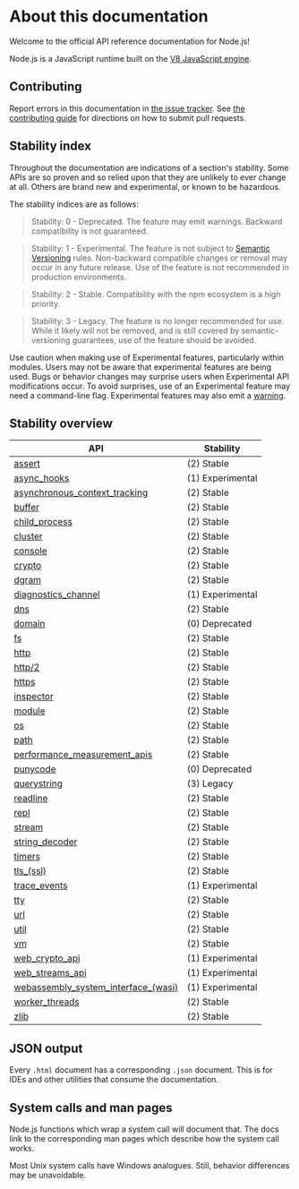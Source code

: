 # About this documentation

<!--introduced_in=v0.10.0-->

<!-- type=misc -->

Welcome to the official API reference documentation for Node.js!

Node.js is a JavaScript runtime built on the [V8 JavaScript engine][].

## Contributing

Report errors in this documentation in [the issue tracker][]. See
[the contributing guide][] for directions on how to submit pull requests.

## Stability index

<!--type=misc-->

Throughout the documentation are indications of a section's stability. Some APIs
are so proven and so relied upon that they are unlikely to ever change at all.
Others are brand new and experimental, or known to be hazardous.

The stability indices are as follows:

> Stability: 0 - Deprecated. The feature may emit warnings. Backward
> compatibility is not guaranteed.

<!-- separator -->

> Stability: 1 - Experimental. The feature is not subject to
> [Semantic Versioning][] rules. Non-backward compatible changes or removal may
> occur in any future release. Use of the feature is not recommended in
> production environments.

<!-- separator -->

> Stability: 2 - Stable. Compatibility with the npm ecosystem is a high
> priority.

<!-- separator -->

> Stability: 3 - Legacy. The feature is no longer recommended for use. While it
> likely will not be removed, and is still covered by semantic-versioning
> guarantees, use of the feature should be avoided.

Use caution when making use of Experimental features, particularly within
modules. Users may not be aware that experimental features are being used.
Bugs or behavior changes may surprise users when Experimental API
modifications occur. To avoid surprises, use of an Experimental feature may need
a command-line flag. Experimental features may also emit a [warning][].

## Stability overview

<!-- STABILITY_OVERVIEW_SLOT_BEGIN -->
| API | Stability |
| --- | --------- |
| [assert](assert.html) | (2) Stable |
| [async_hooks](async_hooks.html) | (1) Experimental |
| [asynchronous_context_tracking](async_context.html) | (2) Stable |
| [buffer](buffer.html) | (2) Stable |
| [child_process](child_process.html) | (2) Stable |
| [cluster](cluster.html) | (2) Stable |
| [console](console.html) | (2) Stable |
| [crypto](crypto.html) | (2) Stable |
| [dgram](dgram.html) | (2) Stable |
| [diagnostics_channel](diagnostics_channel.html) | (1) Experimental |
| [dns](dns.html) | (2) Stable |
| [domain](domain.html) | (0) Deprecated |
| [fs](fs.html) | (2) Stable |
| [http](http.html) | (2) Stable |
| [http/2](http2.html) | (2) Stable |
| [https](https.html) | (2) Stable |
| [inspector](inspector.html) | (2) Stable |
| [module](modules.html) | (2) Stable |
| [os](os.html) | (2) Stable |
| [path](path.html) | (2) Stable |
| [performance_measurement_apis](perf_hooks.html) | (2) Stable |
| [punycode](punycode.html) | (0) Deprecated |
| [querystring](querystring.html) | (3) Legacy |
| [readline](readline.html) | (2) Stable |
| [repl](repl.html) | (2) Stable |
| [stream](stream.html) | (2) Stable |
| [string_decoder](string_decoder.html) | (2) Stable |
| [timers](timers.html) | (2) Stable |
| [tls_(ssl)](tls.html) | (2) Stable |
| [trace_events](tracing.html) | (1) Experimental |
| [tty](tty.html) | (2) Stable |
| [url](url.html) | (2) Stable |
| [util](util.html) | (2) Stable |
| [vm](vm.html) | (2) Stable |
| [web_crypto_api](webcrypto.html) | (1) Experimental |
| [web_streams_api](webstreams.html) | (1) Experimental |
| [webassembly_system_interface_(wasi)](wasi.html) | (1) Experimental |
| [worker_threads](worker_threads.html) | (2) Stable |
| [zlib](zlib.html) | (2) Stable |
<!-- STABILITY_OVERVIEW_SLOT_END -->

## JSON output

<!-- YAML
added: v0.6.12
-->

Every `.html` document has a corresponding `.json` document. This is for IDEs
and other utilities that consume the documentation.

## System calls and man pages

Node.js functions which wrap a system call will document that. The docs link
to the corresponding man pages which describe how the system call works.

Most Unix system calls have Windows analogues. Still, behavior differences may
be unavoidable.

[Semantic Versioning]: https://semver.org/
[V8 JavaScript engine]: https://v8.dev/
[the contributing guide]: https://github.com/nodejs/node/blob/HEAD/CONTRIBUTING.md
[the issue tracker]: https://github.com/nodejs/node/issues/new
[warning]: process.md#event-warning
